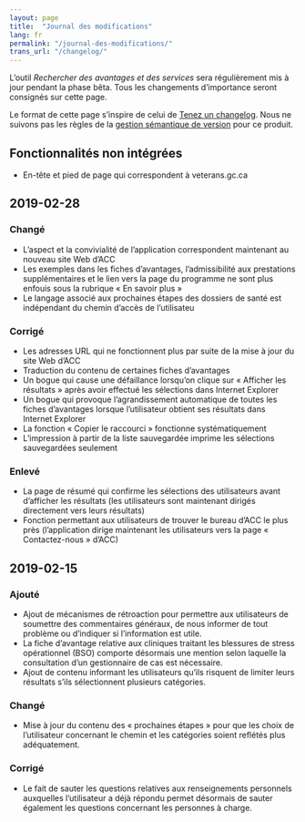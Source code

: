 ```yaml
---
layout: page
title:  "Journal des modifications"
lang: fr
permalink: "/journal-des-modifications/"
trans_url: "/changelog/"
---
```


L’outil _Rechercher des avantages et des services_ sera régulièrement mis à jour pendant la phase bêta. Tous les changements d’importance seront consignés sur cette page.

Le format de cette page s’inspire de celui de [Tenez un changelog](https://keepachangelog.com/fr/1.0.0/). Nous ne suivons pas les règles de la [gestion sémantique de version](https://semver.org/lang/fr/) pour ce produit.

## Fonctionnalités non intégrées
* En-tête et pied de page qui correspondent à veterans.gc.ca

## 2019-02-28
### Changé
* L’aspect et la convivialité de l’application correspondent maintenant au nouveau site Web d’ACC
* Les exemples dans les fiches d’avantages, l’admissibilité aux prestations supplémentaires et le lien vers la page du programme ne sont plus enfouis sous la rubrique « En savoir plus »
* Le langage associé aux prochaines étapes des dossiers de santé est indépendant du chemin d’accès de l’utilisateu

### Corrigé
* Les adresses URL qui ne fonctionnent plus par suite de la mise à jour du site Web d’ACC
* Traduction du contenu de certaines fiches d’avantages
* Un bogue qui cause une défaillance lorsqu’on clique sur « Afficher les résultats » après avoir effectué les sélections dans Internet Explorer
* Un bogue qui provoque l’agrandissement automatique de toutes les fiches d’avantages lorsque l’utilisateur obtient ses résultats dans Internet Explorer
* La fonction « Copier le raccourci » fonctionne systématiquement
* L’impression à partir de la liste sauvegardée imprime les sélections sauvegardées seulement

### Enlevé
* La page de résumé qui confirme les sélections des utilisateurs avant d’afficher les résultats (les utilisateurs sont maintenant dirigés directement vers leurs résultats)
* Fonction permettant aux utilisateurs de trouver le bureau d’ACC le plus près (l’application dirige maintenant les utilisateurs vers la page « Contactez-nous » d’ACC)

## 2019-02-15
### Ajouté
* Ajout de mécanismes de rétroaction pour permettre aux utilisateurs de soumettre des commentaires généraux, de nous informer de tout problème ou d’indiquer si l’information est utile.
* La fiche d’avantage relative aux cliniques traitant les blessures de stress opérationnel (BSO) comporte désormais une mention selon laquelle la consultation d’un gestionnaire de cas est nécessaire.
* Ajout de contenu informant les utilisateurs qu’ils risquent de limiter leurs résultats s’ils sélectionnent plusieurs catégories.

### Changé
* Mise à jour du contenu des « prochaines étapes » pour que les choix de l’utilisateur concernant le chemin et les catégories soient reflétés plus adéquatement.

### Corrigé
* Le fait de sauter les questions relatives aux renseignements personnels auxquelles l’utilisateur a déjà répondu permet désormais de sauter également les questions concernant les personnes à charge.
